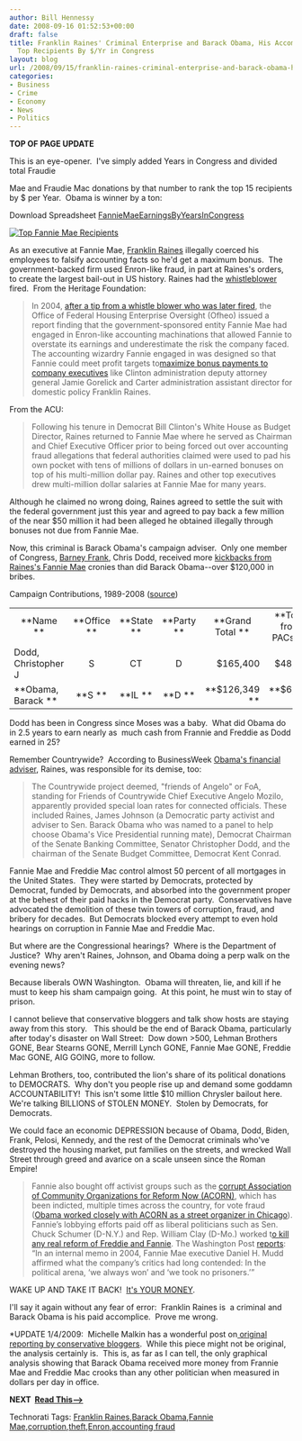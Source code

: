 ```yaml
---
author: Bill Hennessy
date: 2008-09-16 01:52:53+00:00
draft: false
title: Franklin Raines' Criminal Enterprise and Barack Obama, His Accomplice **UPDATE**
  Top Recipients By $/Yr in Congress
layout: blog
url: /2008/09/15/franklin-raines-criminal-enterprise-and-barack-obama-his-accomplice/
categories:
- Business
- Crime
- Economy
- News
- Politics
---
```


**TOP OF PAGE UPDATE**

This is an eye-opener.  I've simply added Years in Congress and divided total Fraudie

Mae and Fraudie Mac donations by that number to rank the top 15 recipients by $ per Year.  Obama is winner by a ton:




Download Spreadsheet [FannieMaeEarningsByYearsInCongress](https://hennessysview.com/wp-content/uploads/2008/09/FannieMaeEarningsByYearsInCongress.xlsx)[
](https://hennessysview.com/wp-content/uploads/2008/09/topfanniefreddierecipientsbyyears.xls)


[![Top Fannie Mae Recipients](https://hennessysview.com/wp-content/uploads/2008/09/FannieMaeEarningPerYearInCongress-1024x586.png)
](https://hennessysview.com/wp-content/uploads/2008/09/FannieMaeEarningPerYearInCongress.png)






As an executive at Fannie Mae, [Franklin Raines](https://voices.washingtonpost.com/washbizblog/2008/04/regulator_to_dismiss_charges_a.html) illegally coerced his employees to falsify accounting facts so he'd get a maximum bonus.  The government-backed firm used Enron-like fraud, in part at Raines's orders, to create the largest bail-out in US history. Raines had the [whistleblower](https://blog.heritage.org/2008/07/14/morning-bell-the-lefts-crony-capitilism-exposed/) fired.  From the Heritage Foundation:


> In 2004, [after a tip from a whistle blower who was later fired](https://online.wsj.com/article/SB109770752803244715.html?mod=Review-Outlook-US), the Office of Federal Housing Enterprise Oversight (Ofheo) issued a report finding that the government-sponsored entity Fannie Mae had engaged in Enron-like accounting machinations that allowed Fannie to overstate its earnings and underestimate the risk the company faced. The accounting wizardry Fannie engaged in was designed so that Fannie could meet profit targets to[maximize bonus payments to company executives](https://online.wsj.com/article/SB109684359646434797.html?mod=Review-Outlook-US) like Clinton administration deputy attorney general Jamie Gorelick and Carter administration assistant director for domestic policy Franklin Raines.


From the ACU:


> Following his tenure in Democrat Bill Clinton's White House as Budget Director, Raines returned to Fannie Mae where he served as Chairman and Chief Executive Officer prior to being forced out over accounting fraud allegations that federal authorities claimed were used to pad his own pocket with tens of millions of dollars in un-earned bonuses on top of his multi-million dollar pay. Raines and other top executives drew multi-million dollar salaries at Fannie Mae for many years.

Although he claimed no wrong doing, Raines agreed to settle the suit with the federal government just this year and agreed to pay back a few million of the near $50 million it had been alleged he obtained illegally through bonuses not due from Fannie Mae.


Now, this criminal is Barack Obama's campaign adviser.  Only one member of Congress, [Barney Frank](https://online.wsj.com/article/SB109770752803244715.html?mod=Review-Outlook-US), Chris Dodd, received more [kickbacks from Raines's Fannie Mae](https://www.newsmeat.com/ceo_political_donations/Franklin_Raines.php) cronies than did Barack Obama--over $120,000 in bribes.

Campaign Contributions, 1989-2008 ([source](https://www.opensecrets.org/news/2008/09/update-fannie-mae-and-freddie.html))
<table cellpadding="0" width="537" cellspacing="0" border="0" >
<tbody >
<tr align="center" >

<td >**Name **
</td>

<td width="40" >**Office **
</td>

<td width="45" >**State **
</td>

<td width="39" >**Party **
</td>

<td width="75" >**Grand Total **
</td>

<td width="75" >**Total from
PACs **
</td>

<td width="88" >**Total from
Individuals **
</td>
</tr>
<tr >

<td >Dodd, Christopher J
</td>

<td width="40" align="center" >S
</td>

<td width="45" align="center" >CT
</td>

<td width="39" align="center" >D
</td>

<td width="75" align="right" >$165,400
</td>

<td width="75" align="right" >$48,500
</td>

<td width="88" align="right" >$116,900
</td>
</tr>
<tr >

<td >**Obama, Barack **
</td>

<td width="40" align="center" >**S **
</td>

<td width="45" align="center" >**IL **
</td>

<td width="39" align="center" >**D **
</td>

<td width="75" align="right" >**$126,349 **
</td>

<td width="75" align="right" >**$6,000 **
</td>

<td width="88" align="right" >**$120,349**
</td>
</tr>
</tbody>
</table>
Dodd has been in Congress since Moses was a baby.  What did Obama do in 2.5 years to earn nearly as  much cash from Frannie and Freddie as Dodd earned in 25?

Remember Countrywide?  According to BusinessWeek [Obama's financial adviser](https://www.politico.com/blogs/bensmith/0708/Advice_from_Raines.html), Raines, was responsible for its demise, too:


> The Countrywide project deemed, "friends of Angelo" or FoA, standing for Friends of Countrywide Chief Executive Angelo Mozilo, apparently provided special loan rates for connected officials. These included Raines, James Johnson (a Democratic party activist and adviser to Sen. Barack Obama who was named to a panel to help choose Obama's Vice Presidential running mate), Democrat Chairman of the Senate Banking Committee, Senator Christopher Dodd, and the chairman of the Senate Budget Committee, Democrat Kent Conrad.


Fannie Mae and Freddie Mac control almost 50 percent of all mortgages in the United States.  They were started by Democrats, protected by Democrat, funded by Democrats, and absorbed into the government proper at the behest of their paid hacks in the Democrat party.  Conservatives have advocated the demolition of these twin towers of corruption, fraud, and bribery for decades.  But Democrats blocked every attempt to even hold hearings on corruption in Fannie Mae and Freddie Mac.

But where are the Congressional hearings?  Where is the Department of Justice?  Why aren't Raines, Johnson, and Obama doing a perp walk on the evening news?

Because liberals OWN Washington.  Obama will threaten, lie, and kill if he must to keep his sham campaign going.  At this point, he must win to stay of prison.

I cannot believe that conservative bloggers and talk show hosts are staying away from this story.   This should be the end of Barack Obama, particularly after today's disaster on Wall Street:  Dow down >500, Lehman Brothers GONE, Bear Stearns GONE, Merrill Lynch GONE, Fannie Mae GONE, Freddie Mac GONE, AIG GOING, more to follow.

Lehman Brothers, too, contributed the lion's share of its political donations to DEMOCRATS.  Why don't you people rise up and demand some goddamn ACCOUNTABILITY!  This isn't some little $10 million Chrysler bailout here.   We're talking BILLIONS of STOLEN MONEY.  Stolen by Democrats, for Democrats.

We could face an economic DEPRESSION because of Obama, Dodd, Biden, Frank, Pelosi, Kennedy, and the rest of the Democrat criminals who've destroyed the housing market, put families on the streets, and wrecked Wall Street through greed and avarice on a scale unseen since the Roman Empire!


> Fannie also bought off activist groups such as the [corrupt Association of Community Organizations for Reform Now (ACORN)](https://blog.heritage.org/2008/07/08/do-you-want-your-mortgage-payments-funding-voter-fraud/), which has been indicted, multiple times across the country, for vote fraud ([Obama worked closely with ACORN as a street organizer in Chicago](https://article.nationalreview.com/?q=ZTcxMDhjOTc2MGI0OTE1Y2QyMDYwYWE5MGY3OWJmY2I=)). Fannie’s lobbying efforts paid off as liberal politicians such as Sen. Chuck Schumer (D-N.Y.) and Rep. William Clay (D-Mo.) worked t[o kill any real reform of Freddie and Fannie](https://www.heritage.org/Press/Commentary/ed062305a.cfm). The Washington Post [reports](https://www.washingtonpost.com/wp-dyn/content/article/2008/07/13/AR2008071301462_pf.html): “In an internal memo in 2004, Fannie Mae executive Daniel H. Mudd affirmed what the company’s critics had long contended: In the political arena, ‘we always won’ and ‘we took no prisoners.’”


WAKE UP AND TAKE IT BACK!  [It's YOUR MONEY](https://www.brainyquote.com/quotes/authors/f/franklin_raines.html).

I'll say it again without any fear of error:  Franklin Raines is  a criminal and Barack Obama is his paid accomplice.  Prove me wrong.

*UPDATE 1/4/2009:  Michelle Malkin has a wonderful post on[ original reporting by conservative bloggers](https://michellemalkin.com/2009/01/04/who-says-conservative-bloggers-dont-do-reporting/).  While this piece might not be original, the analysis certainly is.  This is, as far as I can tell, the only graphical analysis showing that Barack Obama received more money from Frannie Mae and Freddie Mac crooks than any other politician when measured in dollars per day in office.

**NEXT  [Read This-->](https://hennessysview.com/)**


Technorati Tags: [Franklin Raines](https://technorati.com/tags/Franklin%20Raines),[Barack Obama](https://technorati.com/tags/Barack%20Obama),[Fannie Mae](https://technorati.com/tags/Fannie%20Mae),[corruption](https://technorati.com/tags/corruption),[theft](https://technorati.com/tags/theft),[Enron](https://technorati.com/tags/Enron),[accounting fraud](https://technorati.com/tags/accounting%20fraud)
